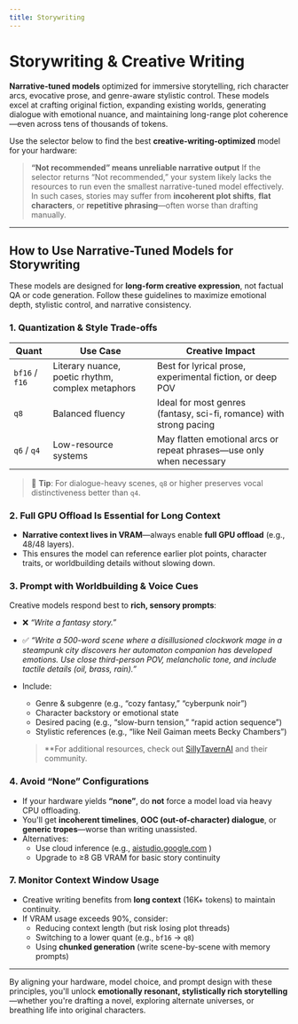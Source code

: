 ```yaml
---
title: Storywriting
---
```


# Storywriting & Creative Writing

**Narrative-tuned models** optimized for immersive storytelling, rich character arcs, evocative prose, and genre-aware stylistic control. These models excel at crafting original fiction, expanding existing worlds, generating dialogue with emotional nuance, and maintaining long-range plot coherence—even across tens of thousands of tokens.

Use the selector below to find the best **creative-writing-optimized** model for your hardware:


<script setup>
import ModelSelector from '../../../components/ModelSelector.vue'
const models = [
  { ramMin: 128, vramMin: 32, models: [{"GPT OSS": { parameters: 120, quantization: 'Q4_K_M' }}, {"Gemma 3 27B": { parameters: 27, quantization: 'Q8_0' }}], usefulness: 1.0},
  { ramMin: 128, vramMin: 16, models: [{"GPT OSS": { parameters: 120, quantization: 'Q4_K_M' }}, {"Gemma 3 27B": { parameters: 27, quantization: 'Q4_K_M' }}], usefulness: 0.9},
  { ramMin: 128, vramMin: 12, models: [{"GPT OSS": { parameters: 120, quantization: 'Q4_K_M' }}, {"Gemma 3 12B": { parameters: 12, quantization: 'Q6_K_M' }}], usefulness: 0.8},
  { ramMin: 128, vramMin: 0, models: [{"GPT OSS": { parameters: 120, quantization: 'Q4_K_M' }}], usefulness: 0.7},

  { ramMin: 64, vramMin: 32, models: [{"GPT OSS": { parameters: 20, quantization: 'Q4_K_M' }}, {"Gemma 3 27B": { parameters: 27, quantization: 'Q8_0' }}], usefulness: 0.8},
  { ramMin: 64, vramMin: 24, models: [{"GPT OSS": { parameters: 20, quantization: 'Q4_K_M' }}, {"Gemma 3 27B": { parameters: 27, quantization: 'Q6_K_M' }}], usefulness: 0.7},
  { ramMin: 64, vramMin: 12, models: [{"GPT OSS": { parameters: 20, quantization: 'Q4_K_M' }}, {"Gemma 3 12B": { parameters: 12, quantization: 'Q6_K_M' }}], usefulness: 0.6},
  { ramMin: 64, vramMin: 0, models: [{"GPT OSS": { parameters: 20, quantization: 'Q4_K_M' }}], usefulness: 0.5},

  { ramMin: 32, vramMin: 32, models: [{"GPT OSS": { parameters: 20, quantization: 'Q4_K_M' }}, {"Gemma 3 27B": { parameters: 27, quantization: 'Q8_0' }}], usefulness: 0.7},
  { ramMin: 32, vramMin: 24, models: [{"GPT OSS": { parameters: 20, quantization: 'Q4_K_M' }}, {"Gemma 3 27B": { parameters: 27, quantization: 'Q6_K_M' }}], usefulness: 0.6},
  { ramMin: 32, vramMin: 16, models: [{"GPT OSS": { parameters: 20, quantization: 'Q4_K_M' }}, {"Gemma 3 12B": { parameters: 12, quantization: 'Q8_0' }}], usefulness: 0.5},
  { ramMin: 32, vramMin: 12, models: [{"GPT OSS": { parameters: 20, quantization: 'Q4_K_M' }}, {"Gemma 3 12B": { parameters: 12, quantization: 'Q6_K_M' }}], usefulness: 0.4},
  { ramMin: 32, vramMin: 8, models: [{"GPT OSS": { parameters: 20, quantization: 'Q4_K_M' }}, {"Gemma 3 12B": { parameters: 12, quantization: 'Q4_K_M' }}], usefulness: 0.3},
  { ramMin: 32, vramMin: 6, models: [{"GPT OSS": { parameters: 20, quantization: 'Q4_K_M' }}], usefulness: 0.25},

  { ramMin: 16, vramMin: 32, models: [{"GPT OSS": { parameters: 20, quantization: 'Q4_K_M' }}, {"Gemma 3 27B": { parameters: 27, quantization: 'Q8_0' }}], usefulness: 0.5},
  { ramMin: 16, vramMin: 24, models: [{"GPT OSS": { parameters: 20, quantization: 'Q4_K_M' }}, {"Gemma 3 27B": { parameters: 27, quantization: 'Q6_K_M' }}], usefulness: 0.4},
  { ramMin: 16, vramMin: 16, models: [{"GPT OSS": { parameters: 20, quantization: 'Q4_K_M' }}, {"Gemma 3 12B": { parameters: 12, quantization: 'Q8_0' }}], usefulness: 0.3},
  { ramMin: 16, vramMin: 12, models: [{"GPT OSS": { parameters: 20, quantization: 'Q4_K_M' }}, {"Gemma 3 12B": { parameters: 12, quantization: 'Q6_K_M' }}], usefulness: 0.25},
  { ramMin: 16, vramMin: 8, models: [{"Gemma 3 12B": { parameters: 12, quantization: 'Q4_K_M' }}], usefulness: 0.2},
]

</script>

<ModelSelector :modelDefinitions="models" />


> **“Not recommended” means unreliable narrative output**
> If the selector returns “Not recommended,” your system likely lacks the resources to run even the smallest narrative-tuned model effectively. In such cases, stories may suffer from **incoherent plot shifts**, **flat characters**, or **repetitive phrasing**—often worse than drafting manually.

---

## How to Use Narrative-Tuned Models for Storywriting

These models are designed for **long-form creative expression**, not factual QA or code generation. Follow these guidelines to maximize emotional depth, stylistic control, and narrative consistency.

### 1. **Quantization & Style Trade-offs**
| Quant | Use Case | Creative Impact |
|------|--------|----------------|
| `bf16` / `f16` | Literary nuance, poetic rhythm, complex metaphors | Best for lyrical prose, experimental fiction, or deep POV |
| `q8` | Balanced fluency | Ideal for most genres (fantasy, sci-fi, romance) with strong pacing |
| `q6` / `q4` | Low-resource systems | May flatten emotional arcs or repeat phrases—use only when necessary |

> 📝 **Tip**: For dialogue-heavy scenes, `q8` or higher preserves vocal distinctiveness better than `q4`.

### 2. **Full GPU Offload Is Essential for Long Context**
- **Narrative context lives in VRAM**—always enable **full GPU offload** (e.g., 48/48 layers).
- This ensures the model can reference earlier plot points, character traits, or worldbuilding details without slowing down.

### 3. **Prompt with Worldbuilding & Voice Cues**
Creative models respond best to **rich, sensory prompts**:
- ❌ _“Write a fantasy story.”_  
- ✅ _“Write a 500-word scene where a disillusioned clockwork mage in a steampunk city discovers her automaton companion has developed emotions. Use close third-person POV, melancholic tone, and include tactile details (oil, brass, rain).”_
- Include:
  - Genre & subgenre (e.g., “cozy fantasy,” “cyberpunk noir”)
  - Character backstory or emotional state
  - Desired pacing (e.g., “slow-burn tension,” “rapid action sequence”)
  - Stylistic references (e.g., “like Neil Gaiman meets Becky Chambers”)

  > **For additional resources, check out [SillyTavernAI](https://sillytavernai.com/) and their community.

### 4. **Avoid “None” Configurations**
- If your hardware yields **“none”**, do **not** force a model load via heavy CPU offloading.
- You'll get **incoherent timelines**, **OOC (out-of-character) dialogue**, or **generic tropes**—worse than writing unassisted.
- Alternatives:
  - Use cloud inference (e.g., [aistudio.google.com](https://aistudio.google.com/prompts/new_chat?model=gemma-3-27b-it) )
  - Upgrade to ≥8 GB VRAM for basic story continuity

### 7. **Monitor Context Window Usage**
- Creative writing benefits from **long context** (16K+ tokens) to maintain continuity.
- If VRAM usage exceeds 90%, consider:
  - Reducing context length (but risk losing plot threads)
  - Switching to a lower quant (e.g., `bf16` → `q8`)
  - Using **chunked generation** (write scene-by-scene with memory prompts)

---

By aligning your hardware, model choice, and prompt design with these principles, you'll unlock **emotionally resonant, stylistically rich storytelling**—whether you're drafting a novel, exploring alternate universes, or breathing life into original characters.